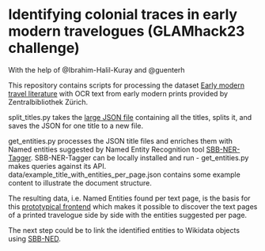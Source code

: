 # Identifying colonial traces in early modern travelogues (GLAMhack23 challenge)

With the help of @Ibrahim-Halil-Kuray and @guenterh

This repository contains scripts for processing the dataset [Early modern travel literature](https://opendata.swiss/en/dataset/gedruckte-reiseberichte-des-16-bis-19-jh) with OCR text from early modern prints provided by Zentralbibliothek Zürich.

split_titles.py takes the [large JSON file](https://opendata.swiss/en/dataset/gedruckte-reiseberichte-des-16-bis-19-jh/resource/21d83a08-363c-442f-8fee-b87af8dc76e8) containing all the titles, splits it, and saves the JSON for one title to a new file. 

get_entities.py processes the JSON title files and enriches them with Named entities suggested by Named Entity Recognition tool [SBB-NER-Tagger](https://github.com/qurator-spk/sbb_ner). SBB-NER-Tagger can be locally installed and run - get_entities.py makes queries against its API. data/example_title_with_entities_per_page.json contains some example content to illustrate the document structure.

The resulting data, i.e. Named Entities found per text page, is the basis for this [prototypical frontend](https://github.com/Ibrahim-Halil-Kuray/Glam-Hack-2023) which makes it possible to discover the text pages of a printed travelogue side by side with the entities suggested per page.

The next step could be to link the identified entities to Wikidata objects using [SBB-NED](https://github.com/qurator-spk/sbb_ned).
